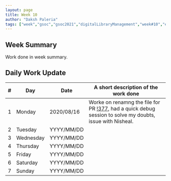 ```yaml
---
layout: page
title: Week 10
author: "Daksh Paleria"
tags: ["week","gsoc","gsoc2021","digitalLibraryManagement","week#10","eval#2"]
---
```


## Week Summary

 
Work done in week summary.

## Daily Work Update

|\#|Day|Date|A short description of the work done|  
|---	|---	|---	|---	|  
|1   	| Monday 	|   2020/08/16	| Worke on renamng the file for PR [!377](https://gitlab.com/cdli/framework/-/merge_requests/377), had a quick debug session to solve my doubts, issue with Nisheal. |  
|2   	| Tuesday  	|   YYYY/MM/DD	| 	|  
|3   	| Wednesday  	|  YYYY/MM/DD 	| |  
|4   	| Thursday  	|   YYYY/MM/DD	|  |  
|5   	| Friday  	|   YYYY/MM/DD	|  |  
|6   	| Saturday  	|   YYYY/MM/DD	| 	|  
|7   	| Sunday  	|   YYYY/MM/DD	|  |  
